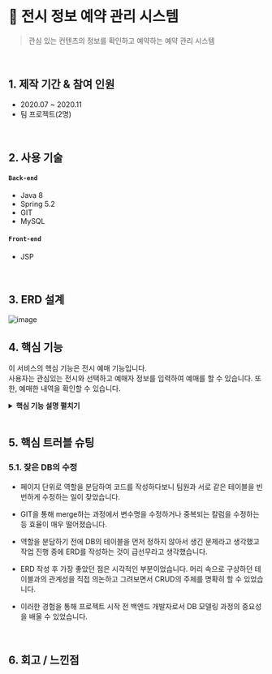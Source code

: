 # :pushpin: 전시 정보 예약 관리 시스템
> 관심 있는 컨텐츠의 정보를 확인하고 예약하는 예약 관리 시스템  
>  

</br>

## 1. 제작 기간 & 참여 인원
- 2020.07 ~ 2020.11
- 팀 프로젝트(2명)

</br>

## 2. 사용 기술
#### `Back-end`
  - Java 8
  - Spring 5.2
  - GIT
  - MySQL
#### `Front-end`
  - JSP

</br>

## 3. ERD 설계
![image](https://user-images.githubusercontent.com/56072258/163819378-2f98e034-e3bd-4731-9f85-6e8091e8cbe0.png)


## 4. 핵심 기능
이 서비스의 핵심 기능은 전시 예매 기능입니다.  
사용자는 관심있는 전시와 선택하고 예매자 정보를 입력하여 예매를 할 수 있습니다.
또한, 예매한 내역을 확인할 수 있습니다.

<details>
<summary><b>핵심 기능 설명 펼치기</b></summary>
<div markdown="1">

### 4.1. 전체 흐름
![image](https://user-images.githubusercontent.com/56072258/163830711-e14b6be1-03d7-4a55-a693-73d6191b8788.png)

### 4.2. Controller
![image](https://user-images.githubusercontent.com/56072258/163827537-e6fd221e-d6c7-45c9-98f5-5b7c73117e14.png)

- **상세 화면으로 이동** :pushpin: [코드 확인](https://github.com/Altudy/chang-rok/blob/master/Project/pjt_reservation/reservation/src/main/java/kr/or/connect/reservation/controller/DetailController.java)
  - 전시id를 파라미터로 하여 get 방식으로 호출합니다.
  - 전시 정보에 관한 데이터를 model에 담아 detail view name을 반환합니다.
  
- **예매 화면으로 이동** :pushpin: [코드 확인](https://github.com/Altudy/chang-rok/blob/master/Project/pjt_reservation/reservation/src/main/java/kr/or/connect/reservation/controller/ReserveController.java)
  - 전시id를 파라미터로 하여 get 방식으로 호출합니다.
  - 전시 정보와 예매에 관련된 데이터를 model에 담아 reserve view name을 반환합니다.

### 4.3. Repository
![image](https://user-images.githubusercontent.com/56072258/163829639-9f88ce47-5de0-4089-8d84-bdf83ee1ac21.png)
![image](https://user-images.githubusercontent.com/56072258/163830565-c5451cc2-163c-4945-853b-2a8b0d7c5ea5.png)
  
- **예매 진행** :pushpin: [코드 확인](https://github.com/Altudy/chang-rok/blob/master/Project/pjt_reservation/reservation/src/main/java/kr/or/connect/reservation/dao/ReservationDao.java)
  - Reservation_info 테이블에 예매 정보를 insert한 후 id값을 리턴 받습니다.
  - Reservation_info_price 테이블에 예매한 가격 정보를 insert 합니다.

### 4.4. Sqls & DB

![image](https://user-images.githubusercontent.com/56072258/163831996-b0521b18-afef-45ba-a6a3-8eb1274e0c14.png)

- **Jdbc Template을 이용하여 DB 연결** :pushpin: [코드 확인](https://github.com/Altudy/chang-rok/blob/master/Project/pjt_reservation/reservation/src/main/java/kr/or/connect/reservation/dao/ReservationDao.java)
  - Jdbc Template 이외에 <b>NamedParameterJdbcTemplate</b>, <b>SimpleJdbcInsert</b>, <b>SimpleJdbcTemplate</b> 을 이용하여 select, insert 구문을 실행했습니다.
  - <b>NamedParameterJdbcTemplate</b>를 이용할 경우 Sql 파일을 따로 만들어 관리했습니다. [코드확인](https://github.com/Altudy/chang-rok/blob/master/Project/pjt_reservation/reservation/src/main/java/kr/or/connect/reservation/dao/ReservationDaoSqls.java)

</div>
</details>

</br>

## 5. 핵심 트러블 슈팅
### 5.1. 잦은 DB의 수정
- 페이지 단위로 역할을 분담하여 코드를 작성하다보니 팀원과 서로 같은 테이블을 빈번하게 수정하는 일이 잦았습니다.
- GIT을 통해 merge하는 과정에서 변수명을 수정하거나 중복되는 칼럼을 수정하는 등 효율이 매우 떨어졌습니다.
- 역할을 분담하기 전에 DB의 테이블을 먼저 정하지 않아서 생긴 문제라고 생각했고 작업 진행 중에 ERD를 작성하는 것이 급선무라고 생각했습니다.

- ERD 작성 후 가장 좋았던 점은 시각적인 부분이었습니다. 머리 속으로 구상하던 테이블과의 관계성을 직접 의논하고 그려보면서 CRUD의 주체를 명확히 할 수 있었습니다.
- 이러한 경험을 통해 프로젝트 시작 전 백엔드 개발자로서 DB 모델링 과정의 중요성을 배울 수 있었습니다.

</br>

## 6. 회고 / 느낀점
